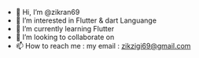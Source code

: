 - 👋 Hi, I’m @zikran69
- 👀 I’m interested in Flutter & dart Languange
- 🌱 I’m currently learning Flutter
- 💞️ I’m looking to collaborate on 
- 📫 How to reach me : my email : zikzigi69@gmail.com

<!---
zikran69/zikran69 is a ✨ special ✨ repository because its `README.md` (this file) appears on your GitHub profile.
You can click the Preview link to take a look at your changes.
--->

